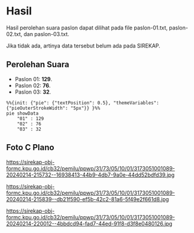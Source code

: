 # Hasil

Hasil perolehan suara paslon dapat dilihat pada file paslon-01.txt, paslon-02.txt, dan paslon-03.txt.

Jika tidak ada, artinya data tersebut belum ada pada SIREKAP.

## Perolehan Suara

 * Paslon 01: **129**.
 * Paslon 02: **76**.
 * Paslon 03: **32**.

```mermaid
%%{init: {"pie": {"textPosition": 0.5}, "themeVariables": {"pieOuterStrokeWidth": "5px"}} }%%
pie showData
    "01" : 129
    "02" : 76
    "03" : 32
```
## Foto C Plano

https://sirekap-obj-formc.kpu.go.id/cb32/pemilu/ppwp/31/73/05/10/01/3173051001089-20240214-215732--16938413-44b9-4db7-9a0e-44dd52bdfd39.jpg

https://sirekap-obj-formc.kpu.go.id/cb32/pemilu/ppwp/31/73/05/10/01/3173051001089-20240214-215839--db21f590-ef5b-42c2-81a6-5f49e2f661d8.jpg

https://sirekap-obj-formc.kpu.go.id/cb32/pemilu/ppwp/31/73/05/10/01/3173051001089-20240214-220012--4bbdcd94-fad7-44ed-91f8-d3f8e0480126.jpg
